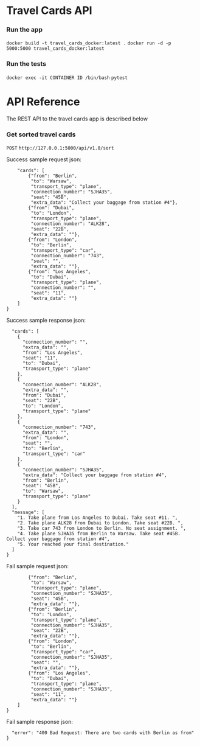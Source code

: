 # Travel Cards API
### **Run the app**
`docker build -t travel_cards_docker:latest .`
`docker run -d -p 5000:5000 travel_cards_docker:latest`

### **Run the tests**
`docker exec -it CONTAINER ID /bin/bash`
`pytest`

# API Reference
The REST API to the travel cards app is described below

### **Get sorted travel cards**
`POST`
`http://127.0.0.1:5000/api/v1.0/sort`

Success sample request json:
```{
    "cards": [
        {"from": "Berlin",
         "to": "Warsaw",
         "transport_type": "plane",
         "connection_number": "SJHA35",
         "seat": "45B",
         "extra_data": "Collect your baggage from station #4"},
        {"from": "Dubai",
         "to": "London",
         "transport_type": "plane",
         "connection_number": "ALK28",
         "seat": "22B",
         "extra_data": ""},
        {"from": "London",
         "to": "Berlin",
         "transport_type": "car",
         "connection_number": "743",
         "seat": "",
         "extra_data": ""},
        {"from": "Los Angeles",
         "to": "Dubai",
         "transport_type": "plane",
         "connection_number": "",
         "seat": "11",
         "extra_data": ""}
    ]
}
```

Success sample response json:
```{
  "cards": [
    {
      "connection_number": "",
      "extra_data": "",
      "from": "Los Angeles",
      "seat": "11",
      "to": "Dubai",
      "transport_type": "plane"
    },
    {
      "connection_number": "ALK28",
      "extra_data": "",
      "from": "Dubai",
      "seat": "22B",
      "to": "London",
      "transport_type": "plane"
    },
    {
      "connection_number": "743",
      "extra_data": "",
      "from": "London",
      "seat": "",
      "to": "Berlin",
      "transport_type": "car"
    },
    {
      "connection_number": "SJHA35",
      "extra_data": "Collect your baggage from station #4",
      "from": "Berlin",
      "seat": "45B",
      "to": "Warsaw",
      "transport_type": "plane"
    }
  ],
  "message": [
    "1. Take plane from Los Angeles to Dubai. Take seat #11. ",
    "2. Take plane ALK28 from Dubai to London. Take seat #22B. ",
    "3. Take car 743 from London to Berlin. No seat assignment. ",
    "4. Take plane SJHA35 from Berlin to Warsaw. Take seat #45B. Collect your baggage from station #4",
    "5. Your reached your final destination."
  ]
}
```

Fail sample request json:
```{"cards": [
        {"from": "Berlin",
         "to": "Warsaw",
         "transport_type": "plane",
         "connection_number": "SJHA35",
         "seat": "45B",
         "extra_data": ""},
        {"from": "Berlin",
         "to": "London",
         "transport_type": "plane",
         "connection_number": "SJHA35",
         "seat": "22B",
         "extra_data": ""},
        {"from": "London",
         "to": "Berlin",
         "transport_type": "car",
         "connection_number": "SJHA35",
         "seat": "",
         "extra_data": ""},
        {"from": "Los Angeles",
         "to": "Dubai",
         "transport_type": "plane",
         "connection_number": "SJHA35",
         "seat": "11",
         "extra_data": ""}
    ]
}
```
Fail sample response json:
```{
  "error": "400 Bad Request: There are two cards with Berlin as from"
}
```






